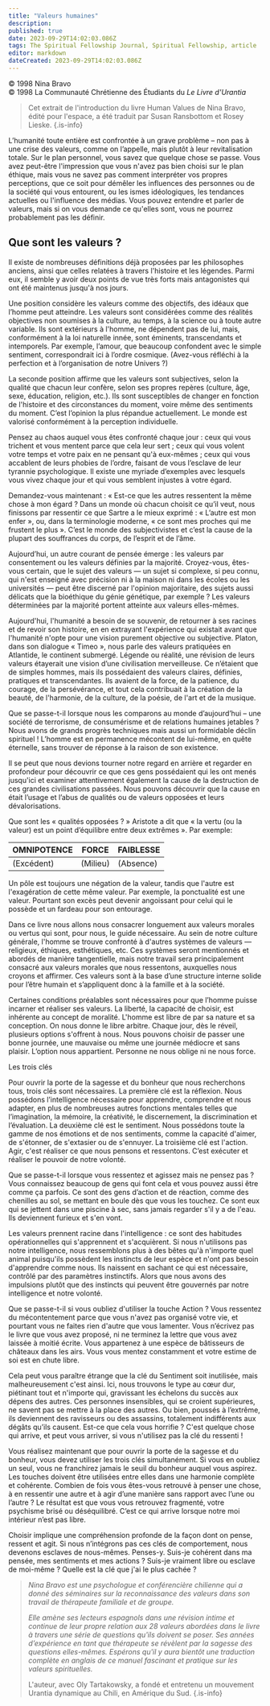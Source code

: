```yaml
---
title: "Valeurs humaines"
description: 
published: true
date: 2023-09-29T14:02:03.086Z
tags: The Spiritual Fellowship Journal, Spiritual Fellowship, article
editor: markdown
dateCreated: 2023-09-29T14:02:03.086Z
---
```


<p class="v-card v-sheet theme--light gray lighten-3 px-2">© 1998 Nina Bravo<br>© 1998 La Communauté Chrétienne des Étudiants du <i>Le Livre d'Urantia</i></p>


> Cet extrait de l'introduction du livre Human Values de Nina Bravo, édité pour l'espace, a été traduit par Susan Ransbottom et Rosey Lieske.
{.is-info}

L’humanité toute entière est confrontée à un grave problème – non pas à une crise des valeurs, comme on l’appelle, mais plutôt à leur revitalisation totale. Sur le plan personnel, vous savez que quelque chose se passe. Vous avez peut-être l'impression que vous n'avez pas bien choisi sur le plan éthique, mais vous ne savez pas comment interpréter vos propres perceptions, que ce soit pour démêler les influences des personnes ou de la société qui vous entourent, ou les ismes idéologiques, les tendances actuelles ou l'influence des médias. Vous pouvez entendre et parler de valeurs, mais si on vous demande ce qu'elles sont, vous ne pourrez probablement pas les définir.

## Que sont les valeurs ?

Il existe de nombreuses définitions déjà proposées par les philosophes anciens, ainsi que celles relatées à travers l'histoire et les légendes. Parmi eux, il semble y avoir deux points de vue très forts mais antagonistes qui ont été maintenus jusqu'à nos jours.

Une position considère les valeurs comme des objectifs, des idéaux que l’homme peut atteindre. Les valeurs sont considérées comme des réalités objectives non soumises à la culture, au temps, à la science ou à toute autre variable. Ils sont extérieurs à l'homme, ne dépendent pas de lui, mais, conformément à la loi naturelle innée, sont éminents, transcendants et intemporels. Par exemple, l’amour, que beaucoup confondent avec le simple sentiment, correspondrait ici à l’ordre cosmique. (Avez-vous réfléchi à la perfection et à l’organisation de notre Univers ?)

La seconde position affirme que les valeurs sont subjectives, selon la qualité que chacun leur confère, selon ses propres repères (culture, âge, sexe, éducation, religion, etc.). Ils sont susceptibles de changer en fonction de l'histoire et des circonstances du moment, voire même des sentiments du moment. C’est l’opinion la plus répandue actuellement. Le monde est valorisé conformément à la perception individuelle.

Pensez au chaos auquel vous êtes confronté chaque jour : ceux qui vous trichent et vous mentent parce que cela leur sert ; ceux qui vous volent votre temps et votre paix en ne pensant qu'à eux-mêmes ; ceux qui vous accablent de leurs phobies de l’ordre, faisant de vous l’esclave de leur tyrannie psychologique. Il existe une myriade d’exemples avec lesquels vous vivez chaque jour et qui vous semblent injustes à votre égard.

Demandez-vous maintenant : « Est-ce que les autres ressentent la même chose à mon égard ? Dans un monde où chacun choisit ce qu’il veut, nous finissons par ressentir ce que Sartre a le mieux exprimé : « L’autre est mon enfer », ou, dans la terminologie moderne, « ce sont mes proches qui me frustent le plus ». C’est le monde des subjectivistes et c’est la cause de la plupart des souffrances du corps, de l’esprit et de l’âme.

Aujourd’hui, un autre courant de pensée émerge : les valeurs par consentement ou les valeurs définies par la majorité. Croyez-vous, êtes-vous certain, que le sujet des valeurs — un sujet si complexe, si peu connu, qui n'est enseigné avec précision ni à la maison ni dans les écoles ou les universités — peut être discerné par l'opinion majoritaire, des sujets aussi délicats que la bioéthique du génie génétique, par exemple ? Les valeurs déterminées par la majorité portent atteinte aux valeurs elles-mêmes.

Aujourd'hui, l'humanité a besoin de se souvenir, de retourner à ses racines et de revoir son histoire, en en extrayant l'expérience qui existait avant que l'humanité n'opte pour une vision purement objective ou subjective. Platon, dans son dialogue « Timeo », nous parle des valeurs pratiquées en Atlantide, le continent submergé. Légende ou réalité, une révision de leurs valeurs étayerait une vision d’une civilisation merveilleuse. Ce n’étaient que de simples hommes, mais ils possédaient des valeurs claires, définies, pratiques et transcendantes. Ils avaient de la force, de la patience, du courage, de la persévérance, et tout cela contribuait à la création de la beauté, de l'harmonie, de la culture, de la poésie, de l'art et de la musique.

Que se passe-t-il lorsque nous les comparons au monde d’aujourd’hui – une société de terrorisme, de consumérisme et de relations humaines jetables ? Nous avons de grands progrès techniques mais aussi un formidable déclin spirituel ! L’homme est en permanence mécontent de lui-même, en quête éternelle, sans trouver de réponse à la raison de son existence.

Il se peut que nous devions tourner notre regard en arrière et regarder en profondeur pour découvrir ce que ces gens possédaient qui les ont menés jusqu'ici et examiner attentivement également la cause de la destruction de ces grandes civilisations passées. Nous pouvons découvrir que la cause en était l’usage et l’abus de qualités ou de valeurs opposées et leurs dévalorisations.

Que sont les « qualités opposées ? » Aristote a dit que « la vertu (ou la valeur) est un point d’équilibre entre deux extrêmes ». Par exemple:

OMNIPOTENCE | FORCE | FAIBLESSE
--- | --- | ---
(Excédent) | (Milieu) | (Absence)

Un pôle est toujours une négation de la valeur, tandis que l'autre est l'exagération de cette même valeur. Par exemple, la ponctualité est une valeur. Pourtant son excès peut devenir angoissant pour celui qui le possède et un fardeau pour son entourage.

Dans ce livre nous allons nous consacrer longuement aux valeurs morales ou vertus qui sont, pour nous, le guide nécessaire. Au sein de notre culture générale, l'homme se trouve confronté à d'autres systèmes de valeurs — religieux, éthiques, esthétiques, etc. Ces systèmes seront mentionnés et abordés de manière tangentielle, mais notre travail sera principalement consacré aux valeurs morales que nous ressentons, auxquelles nous croyons et affirmer. Ces valeurs sont à la base d’une structure interne solide pour l’être humain et s’appliquent donc à la famille et à la société.

Certaines conditions préalables sont nécessaires pour que l’homme puisse incarner et réaliser ses valeurs. La liberté, la capacité de choisir, est inhérente au concept de moralité. L'homme est libre de par sa nature et sa conception. On nous donne le libre arbitre. Chaque jour, dès le réveil, plusieurs options s'offrent à nous. Nous pouvons choisir de passer une bonne journée, une mauvaise ou même une journée médiocre et sans plaisir. L’option nous appartient. Personne ne nous oblige ni ne nous force.

Les trois clés

Pour ouvrir la porte de la sagesse et du bonheur que nous recherchons tous, trois clés sont nécessaires. La première clé est la réflexion. Nous possédons l’intelligence nécessaire pour apprendre, comprendre et nous adapter, en plus de nombreuses autres fonctions mentales telles que l’imagination, la mémoire, la créativité, le discernement, la discrimination et l’évaluation. La deuxième clé est le sentiment. Nous possédons toute la gamme de nos émotions et de nos sentiments, comme la capacité d'aimer, de s'étonner, de s'extasier ou de s'ennuyer. La troisième clé est l'action. Agir, c'est réaliser ce que nous pensons et ressentons. C’est exécuter et réaliser le pouvoir de notre volonté.

Que se passe-t-il lorsque vous ressentez et agissez mais ne pensez pas ? Vous connaissez beaucoup de gens qui font cela et vous pouvez aussi être comme ça parfois. Ce sont des gens d’action et de réaction, comme des chenilles au sol, se mettant en boule dès que vous les touchez. Ce sont eux qui se jettent dans une piscine à sec, sans jamais regarder s'il y a de l'eau. Ils deviennent furieux et s'en vont.

Les valeurs prennent racine dans l'intelligence : ce sont des habitudes opérationnelles qui s'apprennent et s'acquièrent. Si nous n'utilisons pas notre intelligence, nous ressemblons plus à des bêtes qu'à n'importe quel animal puisqu'ils possèdent les instincts de leur espèce et n'ont pas besoin d'apprendre comme nous. Ils naissent en sachant ce qui est nécessaire, contrôlé par des paramètres instinctifs. Alors que nous avons des impulsions plutôt que des instincts qui peuvent être gouvernés par notre intelligence et notre volonté.

Que se passe-t-il si vous oubliez d'utiliser la touche Action ? Vous ressentez du mécontentement parce que vous n'avez pas organisé votre vie, et pourtant vous ne faites rien d'autre que vous lamenter. Vous n’écrivez pas le livre que vous avez proposé, ni ne terminez la lettre que vous avez laissée à moitié écrite. Vous appartenez à une espèce de bâtisseurs de châteaux dans les airs. Vous vous mentez constamment et votre estime de soi est en chute libre.

Cela peut vous paraître étrange que la clé du Sentiment soit inutilisée, mais malheureusement c'est ainsi. Ici, nous trouvons le type au cœur dur, piétinant tout et n'importe qui, gravissant les échelons du succès aux dépens des autres. Ces personnes insensibles, qui se croient supérieures, ne savent pas se mettre à la place des autres. Ou bien, poussés à l’extrême, ils deviennent des ravisseurs ou des assassins, totalement indifférents aux dégâts qu’ils causent. Est-ce que cela vous horrifie ? C'est quelque chose qui arrive, et peut vous arriver, si vous n'utilisez pas la clé du ressenti !

Vous réalisez maintenant que pour ouvrir la porte de la sagesse et du bonheur, vous devez utiliser les trois clés simultanément. Si vous en oubliez un seul, vous ne franchirez jamais le seuil du bonheur auquel vous aspirez. Les touches doivent être utilisées entre elles dans une harmonie complète et cohérente. Combien de fois vous êtes-vous retrouvé à penser une chose, à en ressentir une autre et à agir d’une manière sans rapport avec l’une ou l’autre ? Le résultat est que vous vous retrouvez fragmenté, votre psychisme brisé ou déséquilibré. C’est ce qui arrive lorsque notre moi intérieur n’est pas libre.

Choisir implique une compréhension profonde de la façon dont on pense, ressent et agit. Si nous n’intégrons pas ces clés de comportement, nous devenons esclaves de nous-mêmes. Penses-y. Suis-je cohérent dans ma pensée, mes sentiments et mes actions ? Suis-je vraiment libre ou esclave de moi-même ? Quelle est la clé que j'ai le plus cachée ?

> _Nina Bravo est une psychologue et conférencière chilienne qui a donné des séminaires sur la reconnaissance des valeurs dans son travail de thérapeute familiale et de groupe._
> 
> _Elle amène ses lecteurs espagnols dans une révision intime et continue de leur propre relation aux 28 valeurs abordées dans le livre à travers une série de questions qu'ils doivent se poser. Ses années d’expérience en tant que thérapeute se révèlent par la sagesse des questions elles-mêmes. Espérons qu'il y aura bientôt une traduction complète en anglais de ce manuel fascinant et pratique sur les valeurs spirituelles._
> 
> L'auteur, avec Oly Tartakowsky, a fondé et entretenu un mouvement Urantia dynamique au Chili, en Amérique du Sud.
{.is-info}

